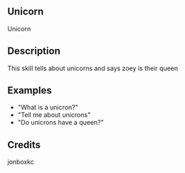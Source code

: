 ## Unicorn
Unicorn

## Description
This skill tells about unicorns and says zoey is their queen

## Examples
 - "What is a unicron?"
 - "Tell me about unicrons"
 - "Do unicrons have a queen?"


## Credits
jonboxkc


